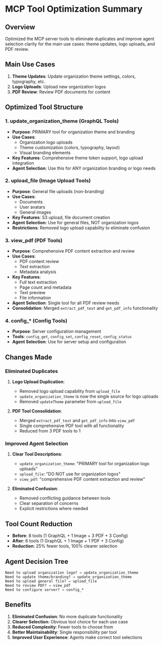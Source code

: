 # MCP Tool Optimization Summary

## Overview
Optimized the MCP server tools to eliminate duplicates and improve agent selection clarity for the main use cases: theme updates, logo uploads, and PDF review.

## Main Use Cases
1. **Theme Updates**: Update organization theme settings, colors, typography, etc.
2. **Logo Uploads**: Upload new organization logos 
3. **PDF Review**: Review PDF documents for content

## Optimized Tool Structure

### 1. **update_organization_theme** (GraphQL Tools)
- **Purpose**: PRIMARY tool for organization theme and branding
- **Use Cases**: 
  - Organization logo uploads
  - Theme customization (colors, typography, layout)
  - Visual branding elements
- **Key Features**: Comprehensive theme token support, logo upload integration
- **Agent Selection**: Use this for ANY organization branding or logo needs

### 2. **upload_file** (Image Upload Tools)
- **Purpose**: General file uploads (non-branding)
- **Use Cases**:
  - Documents
  - User avatars
  - General images
- **Key Features**: S3 upload, file document creation
- **Agent Selection**: Use for general files, NOT organization logos
- **Restrictions**: Removed logo upload capability to eliminate confusion

### 3. **view_pdf** (PDF Tools)
- **Purpose**: Comprehensive PDF content extraction and review
- **Use Cases**:
  - PDF content review
  - Text extraction
  - Metadata analysis
- **Key Features**: 
  - Full text extraction
  - Page count and metadata
  - Text preview
  - File information
- **Agent Selection**: Single tool for all PDF review needs
- **Consolidation**: Merged `extract_pdf_text` and `get_pdf_info` functionality

### 4. **config_*** (Config Tools)
- **Purpose**: Server configuration management
- **Tools**: `config_get`, `config_set`, `config_reset`, `config_status`
- **Agent Selection**: Use for server setup and configuration

## Changes Made

### Eliminated Duplicates
1. **Logo Upload Duplication**: 
   - Removed logo upload capability from `upload_file`
   - `update_organization_theme` is now the single source for logo uploads
   - Removed `updateTheme` parameter from `upload_file`

2. **PDF Tool Consolidation**:
   - Merged `extract_pdf_text` and `get_pdf_info` into `view_pdf`
   - Single comprehensive PDF tool with all functionality
   - Reduced from 3 PDF tools to 1

### Improved Agent Selection
1. **Clear Tool Descriptions**:
   - `update_organization_theme`: "PRIMARY tool for organization logo uploads"
   - `upload_file`: "DO NOT use for organization logos"
   - `view_pdf`: "comprehensive PDF content extraction and review"

2. **Eliminated Confusion**:
   - Removed conflicting guidance between tools
   - Clear separation of concerns
   - Explicit restrictions where needed

## Tool Count Reduction
- **Before**: 8 tools (1 GraphQL + 1 Image + 3 PDF + 3 Config)
- **After**: 6 tools (1 GraphQL + 1 Image + 1 PDF + 3 Config)
- **Reduction**: 25% fewer tools, 100% clearer selection

## Agent Decision Tree
```
Need to upload organization logo? → update_organization_theme
Need to update theme/branding? → update_organization_theme
Need to upload general file? → upload_file
Need to review PDF? → view_pdf
Need to configure server? → config_*
```

## Benefits
1. **Eliminated Confusion**: No more duplicate functionality
2. **Clearer Selection**: Obvious tool choice for each use case
3. **Reduced Complexity**: Fewer tools to choose from
4. **Better Maintainability**: Single responsibility per tool
5. **Improved User Experience**: Agents make correct tool selections
